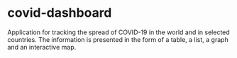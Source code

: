 # covid-dashboard

Application for tracking the spread of COVID-19 in the world and in selected countries. 
The information is presented in the form of a table, a list, a graph and an interactive map.
